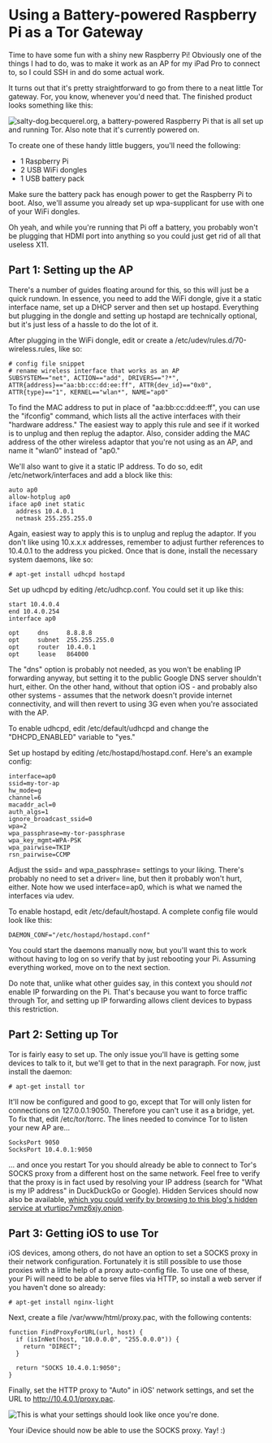 # Using a Battery-powered Raspberry Pi as a Tor Gateway

Time to have some fun with a shiny new Raspberry Pi! Obviously one of the things I had to do, was to make it work as an AP for my iPad Pro to connect to, so I could SSH in and do some actual work.

It turns out that it's pretty straightforward to go from there to a neat little Tor gateway. For, you know, whenever you'd need that. The finished product looks something like this:

![salty-dog.becquerel.org, a battery-powered Raspberry Pi that is all set up and running Tor. Also note that it's currently powered on.](/jpeg/salty-dog)

To create one of these handy little buggers, you'll need the following:

 * 1 Raspberry Pi
 * 2 USB WiFi dongles
 * 1 USB battery pack

Make sure the battery pack has enough power to get the Raspberry Pi to boot. Also, we'll assume you already set up wpa-supplicant for use with one of your WiFi dongles.

Oh yeah, and while you're running that Pi off a battery, you probably won't be plugging that HDMI port into anything so you could just get rid of all that useless X11.

## Part 1: Setting up the AP

There's a number of guides floating around for this, so this will just be a quick rundown. In essence, you need to add the WiFi dongle, give it a static interface name, set up a DHCP server and then set up hostapd. Everything but plugging in the dongle and setting up hostapd are technically optional, but it's just less of a hassle to do the lot of it.

After plugging in the WiFi dongle, edit or create a /etc/udev/rules.d/70-wireless.rules, like so:

    # config file snippet
    # rename wireless interface that works as an AP
    SUBSYSTEM=="net", ACTION=="add", DRIVERS=="?*", ATTR{address}=="aa:bb:cc:dd:ee:ff", ATTR{dev_id}=="0x0", ATTR{type}=="1", KERNEL=="wlan*", NAME="ap0"

To find the MAC address to put in place of "aa:bb:cc:dd:ee:ff", you can use the "ifconfig" command, which lists all the active interfaces with their "hardware address." The easiest way to apply this rule and see if it worked is to unplug and then replug the adaptor. Also, consider adding the MAC address of the other wireless adaptor that you're not using as an AP, and name it "wlan0" instead of "ap0."

We'll also want to give it a static IP address. To do so, edit /etc/network/interfaces and add a block like this:

    auto ap0
    allow-hotplug ap0
    iface ap0 inet static
      address 10.4.0.1
      netmask 255.255.255.0

Again, easiest way to apply this is to unplug and replug the adaptor. If you don't like using 10.x.x.x addresses, remember to adjust further references to 10.4.0.1 to the address you picked. Once that is done, install the necessary system daemons, like so:

    # apt-get install udhcpd hostapd

Set up udhcpd by editing /etc/udhcp.conf. You could set it up like this:

    start 10.4.0.4
    end 10.4.0.254
    interface ap0

    opt     dns     8.8.8.8
    opt     subnet  255.255.255.0
    opt     router  10.4.0.1
    opt     lease   864000

The "dns" option is probably not needed, as you won't be enabling IP forwarding anyway, but setting it to the public Google DNS server shouldn't hurt, either. On the other hand, without that option iOS - and probably also other systems - assumes that the network doesn't provide internet connectivity, and will then revert to using 3G even when you're associated with the AP.

To enable udhcpd, edit /etc/default/udhcpd and change the "DHCPD_ENABLED" variable to "yes."

Set up hostapd by editing /etc/hostapd/hostapd.conf. Here's an example config:

    interface=ap0
    ssid=my-tor-ap
    hw_mode=g
    channel=6
    macaddr_acl=0
    auth_algs=1
    ignore_broadcast_ssid=0
    wpa=2
    wpa_passphrase=my-tor-passphrase
    wpa_key_mgmt=WPA-PSK
    wpa_pairwise=TKIP
    rsn_pairwise=CCMP

Adjust the ssid= and wpa_passphrase= settings to your liking. There's probably no need to set a driver= line, but then it probably won't hurt, either. Note how we used interface=ap0, which is what we named the interfaces via udev.

To enable hostapd, edit /etc/default/hostapd. A complete config file would look like this:

    DAEMON_CONF="/etc/hostapd/hostapd.conf"

You could start the daemons manually now, but you'll want this to work without having to log on so verify that by just rebooting your Pi. Assuming everything worked, move on to the next section.

Do note that, unlike what other guides say, in this context you should *not* enable IP forwarding on the Pi. That's because you want to force traffic through Tor, and setting up IP forwarding allows client devices to bypass this restriction.

## Part 2: Setting up Tor

Tor is fairly easy to set up. The only issue you'll have is getting some devices to talk to it, but we'll get to that in the next paragraph. For now, just install the daemon:

    # apt-get install tor

It'll now be configured and good to go, except that Tor will only listen for connections on 127.0.0.1:9050. Therefore you can't use it as a bridge, yet. To fix that, edit /etc/tor/torrc. The lines needed to convince Tor to listen your new AP are...

    SocksPort 9050
    SocksPort 10.4.0.1:9050

... and once you restart Tor you should already be able to connect to Tor's SOCKS proxy from a different host on the same network. Feel free to verify that the proxy is in fact used by resolving your IP address (search for "What is my IP address" in DuckDuckGo or Google). Hidden Services should now also be available, [which you could verify by browsing to this blog's hidden service at vturtipc7vmz6xjy.onion](http://vturtipc7vmz6xjy.onion/).

## Part 3: Getting iOS to use Tor

iOS devices, among others, do not have an option to set a SOCKS proxy in their network configuration. Fortunately it is still possible to use those proxies with a little help of a proxy auto-config file. To use one of these, your Pi will need to be able to serve files via HTTP, so install a web server if you haven't done so already:

    # apt-get install nginx-light

Next, create a file /var/www/html/proxy.pac, with the following contents:

    function FindProxyForURL(url, host) {
      if (isInNet(host, "10.0.0.0", "255.0.0.0")) {
        return "DIRECT";
      }

      return "SOCKS 10.4.0.1:9050";
    }

Finally, set the HTTP proxy to "Auto" in iOS' network settings, and set the URL to http://10.4.0.1/proxy.pac.

![This is what your settings should look like once you're done.](/png/raspberry-pi-tor-proxy)

Your iDevice should now be able to use the SOCKS proxy. Yay! :)
